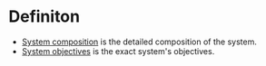 # Definiton
 * [System composition](https://github.com/esteem8app/esteem8app.github.io/blob/master/docs/work-the-system/definition/system-composition.md) is the detailed composition of the system.
 * [System objectives](https://github.com/esteem8app/esteem8app.github.io/blob/master/docs/work-the-system/definition/system-objectives.md) is the exact system's objectives.
